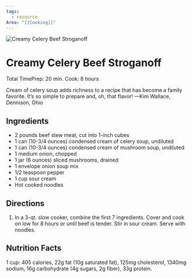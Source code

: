 ```yaml
---
tags:
  - resource
Area: "[[Cooking]]"
---
```

![Creamy Celery Beef Stroganoff](https://www.tasteofhome.com/wp-content/uploads/2017/09/Creamy-Celery-Beef-Stroganoff_EXPS_HSCB16_33390_D07_14_5b.jpg?fit=700,1024)

# Creamy Celery Beef Stroganoff

Total TimePrep: 20 min. Cook: 8 hours


Cream of celery soup adds richness to a recipe that has become a family favorite. It’s so simple to prepare and, oh, that flavor! —Kim Wallace, Dennison, Ohio

## Ingredients

- 2 pounds beef stew meat, cut into 1-inch cubes
- 1 can (10-3/4 ounces) condensed cream of celery soup, undiluted
- 1 can (10-3/4 ounces) condensed cream of mushroom soup, undiluted
- 1 medium onion, chopped
- 1 jar (6 ounces) sliced mushrooms, drained
- 1 envelope onion soup mix
- 1/2 teaspoon pepper
- 1 cup sour cream
- Hot cooked noodles

## Directions

1. In a 3-qt. slow cooker, combine the first 7 ingredients. Cover and cook on low for 8 hours or until beef is tender. Stir in sour cream. Serve with noodles.

## Nutrition Facts

1 cup: 405 calories, 22g fat (10g saturated fat), 125mg cholesterol, 1340mg sodium, 16g carbohydrate (4g sugars, 2g fiber), 33g protein.